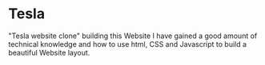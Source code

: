 # Tesla
"Tesla website clone"  building this Website I have gained a good amount of technical knowledge and how to use html, CSS and Javascript to build a beautiful Website layout.
